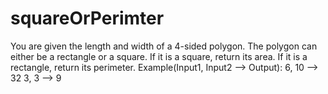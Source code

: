 # squareOrPerimter
You are given the length and width of a 4-sided polygon. The polygon can either be a rectangle or a square. If it is a square, return its area. If it is a rectangle, return its perimeter.  Example(Input1, Input2 --> Output):  6, 10 --> 32 3, 3 --> 9
